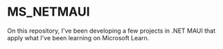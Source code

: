 # MS_NETMAUI
On this repository, I've been developing a few projects in .NET MAUI that apply what I've been learning on Microsoft Learn. 
